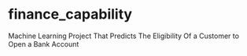 # finance_capability
Machine Learning Project That Predicts The Eligibility Of a Customer to Open a Bank Account 
